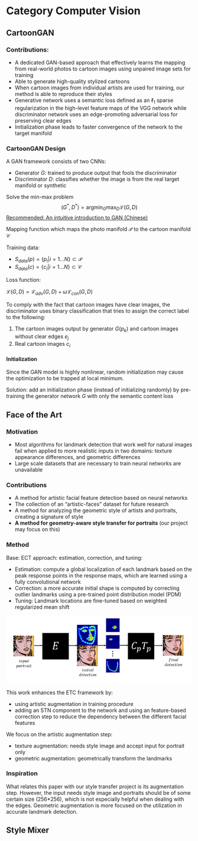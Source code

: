 # Category Computer Vision

## CartoonGAN

### Contributions:

- A dedicated GAN-based approach that effectively learns the mapping from real-world photos to cartoon images using unpaired image sets for training
- Able to generate high-quality stylized cartoons
- When cartoon images from individual artists are used for training, our method is able to reproduce their styles
- Generative network uses a semantic loss defined as an $\ell_1$ sparse regularization in the high-level feature maps of the VGG network while discriminator network uses an edge-promoting adversarial loss for preserving clear edges
- Initialization phase leads to faster convergence of the network to the target manifold



### CartoonGAN Design

A GAN framework consists of two CNNs:

- Generator $G$: trained to produce output that fools the discriminator
- Discriminator $D$: classifies whether the image is from the real target manifold or synthetic

Solve the min-max problem
$$
(G^*,D^*)=\text{arg}\min_G\max_D\mathcal{L}(G,D)
$$
[Recommended: An intuitive introduction to GAN (Chinese)](https://zhuanlan.zhihu.com/p/33752313)

Mapping function which maps the photo manifold $\mathcal{P}$ to the cartoon manifold $\mathcal{C}$

Training data:

- $S_{data}(p)=\{p_i|i=1...N\}\subset \mathcal{P}$
- $S_{data}(c)=\{c_i|i=1...N\}\subset \mathcal{C}$

Loss function:

$\mathcal{L}(G,D)=\mathcal{L}_{adv}(G,D)+\omega\mathcal{L}_{con}(G,D)$



To comply with the fact that cartoon images have clear images, the discriminator uses binary classification that tries to assign the correct label to the following:

1. The cartoon images output by generator $G(p_k)$ and cartoon images without clear edges $e_j$
2. Real cartoon images $c_i$



#### Initialization

Since the GAN model is highly nonlinear, random initialization may cause the optimization to be trapped at local minimum.

Solution: add an initialization phase (instead of initializing randomly) by pre-training the generator network $G$ with only the semantic content loss



## Face of the Art

### Motivation

- Most algorithms for landmark detection that work well for natural images fail when applied to more realistic inputs in two domains: texture appearance differences, and geometric differences
- Large scale datasets that are necessary to train neural networks are unavailable



### Contributions

- A method for artistic facial feature detection based on neural networks
- The collection of an “artistic-faces” dataset for future research
- A method for analyzing the geometric style of artists and portraits, creating a signature of style
- **A method for geometry-aware style transfer for portraits** (our project may focus on this)



### Method

Base: ECT approach: estimation, correction, and tuning:

- Estimation: compute a global localization of each landmark based on the peak response points in the response maps, which are learned using a fully convolutional network
- Correction: a more accurate initial shape is computed by correcting outlier landmarks using a pre-trained point distribution model (PDM)
- Tuning: Landmark locations are fine-tuned based on weighted regularized mean shift

<img src="../assets/images/faceofart-ect-process.png" style="zoom:75%;" />

This work enhances the ETC framework by:

- using artistic augmentation in training procedure
- adding an STN component to the network and using an feature-based correction step to reduce the dependency between the different facial features



We focus on the artistic augmentation step:

- texture augmentation: needs style image and accept input for portrait only
- geometric augmentation: geometrically transform the landmarks



### Inspiration

What relates this paper with our style transfer project is its augmentation step. However, the input needs style image and portraits should be of some certain size (256*256), which is not especially helpful when dealing with the edges. Geometric augmentation is more focused on the utilization in accurate landmark detection.



## Style Mixer

